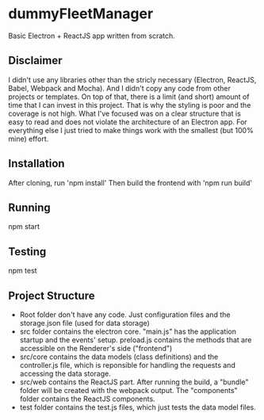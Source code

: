 # dummyFleetManager

Basic Electron + ReactJS app written from scratch.

## Disclaimer
I didn't use any libraries other than the stricly necessary (Electron, ReactJS, Babel, Webpack and Mocha). And I didn't copy any code from other projects or templates.
On top of that, there is a limit (and short) amount of time that I can invest in this project. That is why the styling is poor and the coverage is not high.
What I've focused was on a clear structure that is easy to read and does not violate the architecture of an Electron app. For everything else I just tried to make things work with the smallest (but 100% mine) effort.

## Installation

After cloning, run 'npm install'
Then build the frontend with 'npm run build'

## Running

npm start

## Testing

npm test

## Project Structure
- Root folder don't have any code. Just configuration files and the storage.json file (used for data storage)
- src folder contains the electron core. "main.js" has the application startup and the events' setup. preload.js contains the methods that are accessible on the Renderer's side ("frontend")
- src/core contains the data models (class definitions) and the controller.js file, which is reponsible for handling the requests and accessing the data storage.
- src/web contains the ReactJS part. After running the build, a "bundle" folder will be created with the webpack output. The "components" folder contains the ReactJS components.
- test folder contains the test.js files, which just tests the data model files.
